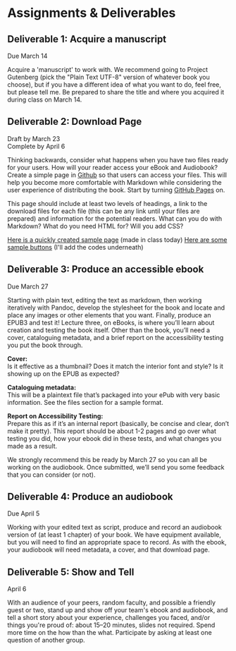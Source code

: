 # Assignments & Deliverables


## Deliverable 1: Acquire a manuscript

Due March 14 

Acquire a 'manuscript' to work with. We recommend going to Project Gutenberg (pick the "Plain Text UTF-8" version of whatever book you choose), but if you have a different idea of what you want to do, feel free, but please tell me. Be prepared to share the title and where you acquired it during class on March 14. 


## Deliverable 2: Download Page

Draft by March 23  
Complete by April 6
 
Thinking backwards, consider what happens when you have two files ready for your users. How will your reader access your eBook and Audiobook? Create a simple page in [Github](Github.md) so that users can access your files. This will help you become more comfortable with Markdown while considering the user experience of distributing the book. Start by turning [GitHub Pages](GithubPages.md) on.

This page should include at least two levels of headings, a link to the download files for each file (this can be any link until your files are prepared) and information for the potential readers. What can you do with Markdown? What do you need HTML for? Will you add CSS?

[Here is a quickly created sample page](https://jmaxsfu.github.io/pub607-23/DownloadPage.html) (made in class today)
[Here are some sample buttons](https://shaleeta.github.io/ShaleetaSite/DownloadButtons.html) (I'll add the codes underneath)



## Deliverable 3: Produce an accessible ebook

Due March 27

Starting with plain text, editing the text as markdown, then working iteratively with Pandoc, develop the stylesheet for the book and locate and place any images or other elements that you want. Finally, produce an EPUB3 and test it! Lecture three, on eBooks, is where you’ll learn about creation and testing the book itself. Other than the book, you’ll need a cover, cataloguing metadata, and a brief report on the accessibility testing you put the book through.

**Cover:**   
Is it effective as a thumbnail? Does it match the interior font and style? Is it showing up on the EPUB as expected? 

**Cataloguing metadata:**   
This will be a plaintext file that’s packaged into your ePub with very basic information. See the files section for a sample format. 

**Report on Accessibility Testing:**   
Prepare this as if it’s an internal report (basically, be concise and clear, don’t make it pretty). This report should be about 1-2 pages and go over what testing you did, how your ebook did in these tests, and what changes you made as a result. 

We strongly recommend this be ready by March 27 so you can all be working on the audiobook. Once submitted, we’ll send you some feedback that you can consider (or not). 


## Deliverable 4: Produce an audiobook

Due April 5

Working with your edited text as script, produce and record an audiobook version of (at least 1 chapter) of your book. We have equipment available, but you will need to find an appropriate space to record. As with the ebook, your audiobook will need metadata, a cover, and that download page.


## Deliverable 5: Show and Tell

April 6 

With an audience of your peers, random faculty, and possible a friendly guest or two, stand up and show off your team's ebook and audiobook, and tell a short story about your experience, challenges you faced, and/or things you're proud of: about 15–20 minutes, slides not required. Spend more time on the how than the what. Participate by asking at least one question of another group.
 


